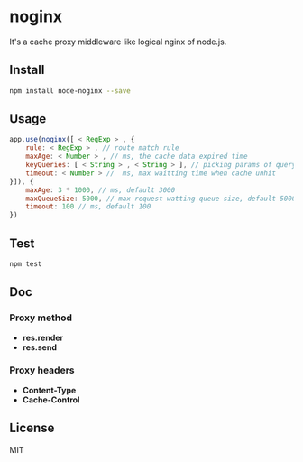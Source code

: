# noginx
It's a cache proxy middleware like logical nginx of node.js.

## Install

```bash
npm install node-noginx --save
```

## Usage

```js
app.use(noginx([ < RegExp > , {
    rule: < RegExp > , // route match rule
    maxAge: < Number > , // ms, the cache data expired time
    keyQueries: [ < String > , < String > ], // picking params of query as cache-key
    timeout: < Number > //  ms, max waitting time when cache unhit
}]), {
    maxAge: 3 * 1000, // ms, default 3000
    maxQueueSize: 5000, // max request watting queue size, default 5000, it will responce 503 when queue is full 
    timeout: 100 // ms, default 100
})
```

## Test

```bash
npm test
```

## Doc

### Proxy method

* **res.render**
* **res.send**

### Proxy headers

* **Content-Type**
* **Cache-Control**


## License

MIT